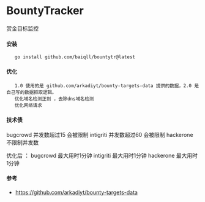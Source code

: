 # BountyTracker
赏金目标监控

#### 安装
```shell
   go install github.com/baiqll/bountytr@latest
```

#### 优化
```
   1.0 使用的是 github.com/arkadiyt/bounty-targets-data 提供的数据，2.0 是自己写的数据抓取逻辑。
   优化域名检测正则 ，去除dns域名检测
   优化网络请求

```
#### 技术债

   bugcrowd 并发数超过15 会被限制
   intigriti 并发数超过60 会被限制
   hackerone 不限制并发数

   优化后 ：
      bugcrowd 最大用时1分钟
      intigriti 最大用时1分钟
      hackerone 最大用时1分钟


#### 参考
* https://github.com/arkadiyt/bounty-targets-data
